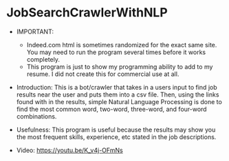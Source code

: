 # JobSearchCrawlerWithNLP

- IMPORTANT: 
  - Indeed.com html is sometimes randomized for the exact same site. You may need to run the program several times
                before it works completely.
  - This program is just to show my programming ability to add to my resume. I did not create this for commercial use at all.

- Introduction: This is a bot/crawler that takes in a users input to find job results near the user and puts them into a csv file.
                Then, using the links found with in the results, simple Natural Language Processing is done to find 
                the most common word, two-word, three-word, and four-word combinations.

- Usefulness: This program is useful because the results may show you the most frequent skills, experience, etc stated in the job descriptions.


- Video: https://youtu.be/K_v4j-OFmNs
